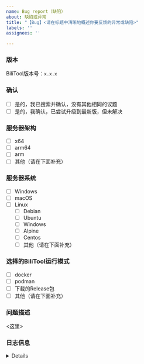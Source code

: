 ```yaml
---
name: Bug report（缺陷）
about: 缺陷或异常
title: "【Bug】<请在标题中清晰地概述你要反馈的异常或缺陷>"
labels: ''
assignees: ''

---
```


<!-- 请完整勾选或填写如下信息 -->

### 版本

BiliTool版本号：`x.x.x`

### 确认

- [ ] 是的，我已搜索并确认，没有其他相同的议题
- [ ] 是的，我确认，已尝试升级到最新版，但未解决

### 服务器架构

- [ ] x64
- [ ] arm64
- [ ] arm
- [ ] 其他（请在下面补充）

### 服务器系统

- [ ] Windows
- [ ] macOS
- [ ] Linux
    - [ ] Debian
    - [ ] Ubuntu
    - [ ] Windows
    - [ ] Alpine
    - [ ] Centos
    - [ ] 其他（请在下面补充）

### 选择的BiliTool运行模式

- [ ] docker
- [ ] podman
- [ ] 下载的Release包
- [ ] 其他（请在下面补充）

### 问题描述

<!-- 请在下方清晰的描述所您所遇到的问题 -->
<这里>

### 日志信息

<!-- 请在下方贴出Debug级别的日志信息，以便更高效的确定和解决问题 -->

<details>

```
<这里>
```

</details>
